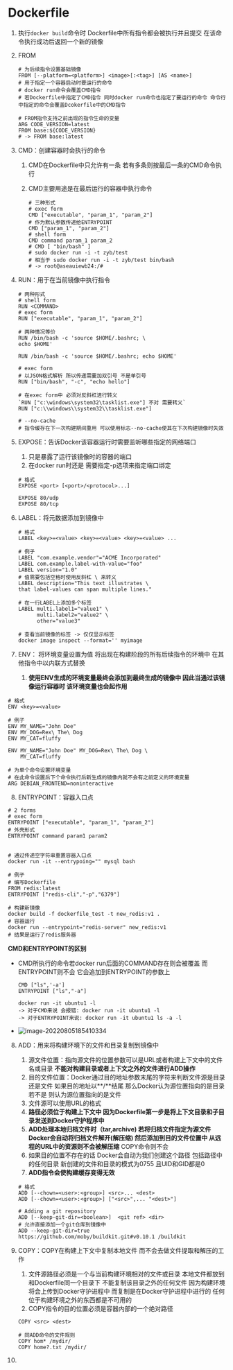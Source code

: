 # Dockerfile

1. 执行`docker build`命令时 Dockerfile中所有指令都会被执行并且提交 在该命令执行成功后返回一个新的镜像

2. FROM

   ```shell
   # 为后续指令设置基础镜像
   FROM [--platform=<platform>] <image>[:<tag>] [AS <name>] 
   # 用于指定一个容器启动时要运行的命令
   # docker run命令会覆盖CMD指令 
   # 若Dockerfile中指定了CMD指令 同时docker run命令也指定了要运行的命令 命令行中指定的命令会覆盖Dcokerfile中的CMD指令
   
   # FROM指令支持之前出现的指令生命的变量
   ARG CODE_VERSION=latest
   FROM base:${CODE_VERSION} 
   # -> FROM base:latest
   
   ```

3. CMD：创建容器时会执行的命令
   1. CMD在Dockerfile中只允许有一条 若有多条则按最后一条的CMD命令执行
   
   2. CMD主要用途是在最后运行的容器中执行命令
   
      ```shell
      # 三种形式
      # exec form
      CMD ["executable", "param_1", "param_2"] 
      # 作为默认参数传递给ENTRYPOINT
      CMD ["param_1", "param_2"]
      # shell form
      CMD command param_1 param_2
      # CMD [ "bin/bash" ]
      # sudo docker run -i -t zyb/test 
      # 相当于 sudo docker run -i -t zyb/test bin/bash
      # -> root@aseauiewb24:/#
      ```

4. RUN：用于在当前镜像中执行指令

   ```shell
   # 两种形式
   # shell form
   RUN <COMMAND>
   # exec form
   RUN ["executable", "param_1", "param_2"] 
   
   # 两种情况等价 
   RUN /bin/bash -c 'source $HOME/.bashrc; \ 
   echo $HOME'
   
   RUN /bin/bash -c 'source $HOME/.bashrc; echo $HOME'
   
   # exec form
   # 以JSON格式解析 所以传递需要加双引号 不是单引号
   RUN ["bin/bash", "-c", "echo hello"]
   
   # 在exec form中 必须对反斜杠进行转义
   `RUN ["c:\windows\system32\tasklist.exe"] 不对 需要转义`
   RUN ["c:\\windows\\system32\\tasklist.exe"]
   
   # --no-cache
   # 指令缓存在下一次构建期间重用 可以使用标志--no-cache使其在下次构建镜像时失效
   ```

   

5. EXPOSE：告诉Docker该容器运行时需要监听哪些指定的网络端口

   1. 只是暴露了运行该镜像时的容器的端口
   2. 在docker run时还是 需要指定-p选项来指定端口绑定

   ```shell
   # 格式
   EXPOSE <port> [<port>/<protocol>...]
   
   EXPOSE 80/udp
   EXPOSE 80/tcp
   ```

   

6. LABEL：将元数据添加到镜像中

   ```shell
   # 格式 
   LABEL <key>=<value> <key>=<value> <key>=<value> ...
   
   # 例子
   LABEL "com.example.vendor"="ACME Incorporated"
   LABEL com.example.label-with-value="foo"
   LABEL version="1.0"
   # 值需要包括空格时使用反斜杠 \ 来转义
   LABEL description="This text illustrates \
   that label-values can span multiple lines."
   
   # 在一行LABEL上添加多个标签
   LABEL multi.label1="value1" \
         multi.label2="value2" \
         other="value3"
         
   # 查看当前镜像的标签 -> 仅仅显示标签
   docker image inspect --format='' myimage
   ```

   

7. ENV： 将环境变量设置为值 将出现在构建阶段的所有后续指令的环境中 在其他指令中以内联方式替换

   1. **使用ENV生成的环境变量最终会添加到最终生成的镜像中 因此当通过该镜像运行容器时 该环境变量也会起作用**

```shell
# 格式
ENV <key>=<value>

# 例子
ENV MY_NAME="John Doe"
ENV MY_DOG=Rex\ The\ Dog
ENV MY_CAT=fluffy

ENV MY_NAME="John Doe" MY_DOG=Rex\ The\ Dog \
    MY_CAT=fluffy
    
# 为单个命令设置环境变量
# 在此命令设置后下个命令执行后新生成的镜像内就不会有之前定义的环境变量
ARG DEBIAN_FRONTEND=noninteractive
```

8. ENTRYPOINT：容器入口点

```shell
# 2 forms
# exec form
ENTRYPOINT ["executable", "param_1", "param_2"]
# 外壳形式
ENTRYPOINT command param1 param2


# 通过传递空字符串重置容器入口点
docker run -it --entrypoing="" mysql bash

# 例子
# 编写Dockerfile
FROM redis:latest
ENTRYPOINT ["redis-cli","-p","6379"]

# 构建新镜像
docker build -f dockerfile_test -t new_redis:v1 .
# 容器运行
docker run --entrypoint="redis-server" new_redis:v1
# 结果是运行了redis服务器
```

**CMD和ENTRYPOINT的区别**

- CMD所执行的命令若docker run后面的COMMAND存在则会被覆盖 而ENTRYPOINT则不会 它会追加到ENTRYPOINT的参数上

  ```shell
  CMD ["ls",'-a']
  ENTRYPOINT ["ls","-a"]
  
  docker run -it ubuntu1 -l
  -> 对于CMD来说 会报错: docker run -it ubuntu1 -l
  -> 对于ENTRYPOINT来说: docker run -it ubuntu1 ls -a -l
  ```

  

- ![image-20220805185410334](C:\Users\zyb\AppData\Roaming\Typora\typora-user-images\image-20220805185410334.png)

8. ADD：用来将构建环境下的文件和目录复制到镜像中

   1. 源文件位置：指向源文件的位置参数可以是URL或者构建上下文中的文件名或目录 **不能对构建目录或者上下文之外的文件进行ADD操作**
   2. 目的文件位置：Docker通过目的地址参数末尾的字符来判断文件源是目录还是文件 如果目的地址以**/**结尾 那么Docker认为源位置指向的是目录 若不是 则认为源位置指向的是文件
   3. 文件源可以使用URL的格式
   4. **路径必须位于构建上下文中 因为Dockerfile第一步是将上下文目录和子目录发送到Docker守护程序中**
   5. **ADD处理本地归档文件时（tar,archive) 若将归档文件指定为源文件 Docker会自动将归档文件解开(解压缩) 然后添加到目的文件位置中 从远程的URL中的资源则不会被解压缩** COPY命令则不会
   6. 如果目的位置不存在的话 Docker会自动为我们创建这个路径 包括路径中的任何目录 新创建的文件和目录的模式为0755 且UID和GID都是0
   7. **ADD指令会使构建缓存变得无效**

   ```shell
   # 格式
   ADD [--chown=<user>:<group>] <src>... <dest>
   ADD [--chown=<user>:<group>] ["<src>",... "<dest>"]
   
   # Adding a git repository
   ADD [--keep-git-dir=<boolean>]  <git ref> <dir>
   # 允许直接添加一个git仓库到镜像中
   ADD --keep-git-dir=true https://github.com/moby/buildkit.git#v0.10.1 /buildkit
   
   ```

9. COPY：COPY在构建上下文中复制本地文件 而不会去做文件提取和解压的工作

   1. 文件源路径必须是一个与当前构建环境相对的文件或目录 本地文件都放到和Dockerfile同一个目录下 不能复制该目录之外的任何文件 因为构建环境将会上传到Docker守护进程中 而复制是在Docker守护进程中进行的 任何位于构建环境之外的东西都是不可用的 
   2. COPY指令的目的位置必须是容器内部的一个绝对路径

   ```shell
   COPY <src> <dest>
   
   # 同ADD命令的文件规则
   COPY hom* /mydir/
   COPY home?.txt /mydir/
   ```

   

10. 